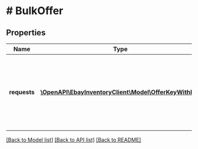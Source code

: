 # # BulkOffer

## Properties

Name | Type | Description | Notes
------------ | ------------- | ------------- | -------------
**requests** | [**\OpenAPI\EbayInventoryClient\Model\OfferKeyWithId[]**](OfferKeyWithId.md) | This container is used to pass in an array of offers to publish. Up to 25 offers can be published with one bulkPublishOffer method. | [optional]

[[Back to Model list]](../../README.md#models) [[Back to API list]](../../README.md#endpoints) [[Back to README]](../../README.md)
